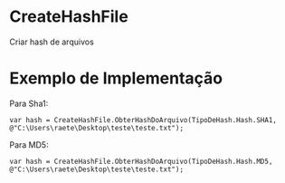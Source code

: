 # CreateHashFile
Criar hash de arquivos

# Exemplo de Implementação
Para Sha1:
```
var hash = CreateHashFile.ObterHashDoArquivo(TipoDeHash.Hash.SHA1, @"C:\Users\raete\Desktop\teste\teste.txt");
```

Para MD5:
```
var hash = CreateHashFile.ObterHashDoArquivo(TipoDeHash.Hash.MD5, @"C:\Users\raete\Desktop\teste\teste.txt");
```

